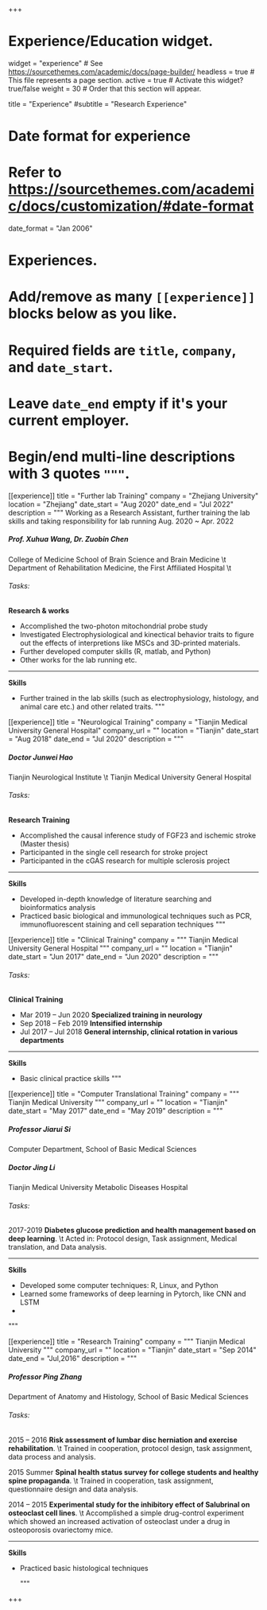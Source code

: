 +++
# Experience/Education widget.
widget = "experience"  # See https://sourcethemes.com/academic/docs/page-builder/
headless = true  # This file represents a page section.
active = true  # Activate this widget? true/false
weight = 30  # Order that this section will appear.

title = "Experience"
#subtitle = "Research Experience"

# Date format for experience
#   Refer to https://sourcethemes.com/academic/docs/customization/#date-format
date_format = "Jan 2006"

# Experiences.
#   Add/remove as many `[[experience]]` blocks below as you like.
#   Required fields are `title`, `company`, and `date_start`.
#   Leave `date_end` empty if it's your current employer.
#   Begin/end multi-line descriptions with 3 quotes `"""`.

[[experience]]
  title = "Further lab Training"
  company = "Zhejiang University"
  location = "Zhejiang"
  date_start = "Aug 2020"
  date_end = "Jul 2022"
  description = """
Working as a Research Assistant, further training the lab skills and taking responsibility for lab running	Aug. 2020 ~ Apr. 2022

##### Prof. Xuhua Wang, Dr. Zuobin Chen
College of Medicine School of Brain Science and Brain Medicine \t 
Department of Rehabilitation Medicine, the First Affiliated Hospital \t

###### Tasks:
**Research & works**

* Accomplished the two-photon mitochondrial probe study 
* Investigated Electrophysiological and kinectical behavior traits to figure out the effects of interpretions like MSCs and 3D-printed materials.
* Further developed computer skills (R, matlab, and Python)
* Other works for the lab running etc.

---
**Skills**

* Further trained in the lab skills (such as electrophysiology, histology, and animal care etc.) and other related traits.
"""


[[experience]]
  title = "Neurological Training"
  company = "Tianjin Medical University General Hospital"
  company_url = ""
  location = "Tianjin"
  date_start = "Aug 2018"
  date_end = "Jul 2020"
  description = """

##### Doctor Junwei Hao

Tianjin Neurological Institute \t
Tianjin Medical University General Hospital

###### Tasks:
**Research Training**

* Accomplished the causal inference study of FGF23 and ischemic stroke (Master thesis)
* Participanted in the single cell research for stroke project
* Participanted in the cGAS research for multiple sclerosis project

---
**Skills**

* Developed in-depth knowledge of literature searching and bioinformatics analysis
* Practiced basic biological and immunological techniques such as PCR,  immunofluorescent staining and cell separation techniques
"""


[[experience]]
  title = "Clinical Training"
  company = """ 
  Tianjin Medical University General Hospital
 """
  company_url = ""
  location = "Tianjin"
  date_start = "Jun 2017"
  date_end = "Jun 2020"
  description = """

###### Tasks:
**Clinical Training**

* Mar 2019 – Jun 2020	**Specialized training in neurology**
* Sep 2018 – Feb 2019 **Intensified internship**
* Jul 2017 – Jul 2018 **General internship, clinical rotation in various departments**

---
**Skills**

* Basic clinical practice skills
"""


[[experience]]
  title = "Computer Translational Training"
  company = """ 
  Tianjin Medical University
 """
  company_url = ""
  location = "Tianjin"
  date_start = "May 2017"
  date_end = "May 2019"
  description = """

##### Professor Jiarui Si
Computer Department, School of Basic Medical Sciences

##### Doctor Jing Li
Tianjin Medical University Metabolic Diseases Hospital

 
###### Tasks:

2017-2019 **Diabetes glucose prediction and health management based on deep learning**. \t
Acted in: Protocol design, Task assignment, Medical translation, and Data analysis.

---
**Skills**

* Developed some computer techniques: R, Linux, and Python
* Learned some frameworks of deep learning in Pytorch, like CNN and LSTM
* 
"""



[[experience]]
  title = "Research Training"
  company = """ 
  Tianjin Medical University
 """
  company_url = ""
  location = "Tianjin"
  date_start = "Sep 2014"
  date_end = "Jul,2016"
  description = """
  
##### Professor Ping Zhang
 Department of Anatomy and Histology, School of Basic Medical Sciences


###### Tasks:

  2015 – 2016 **Risk assessment of lumbar disc herniation and exercise rehabilitation**. \t
  Trained in cooperation, protocol design, task assignment, data process and analysis.

  2015 Summer **Spinal health status survey for college students and healthy spine propaganda**. \t
  Trained in cooperation, task assignment, questionnaire design and data analysis.

  2014 – 2015 **Experimental study for the inhibitory effect of Salubrinal on osteoclast cell lines**. \t
  Accomplished a simple drug-control experiment which showed an increased activation of osteoclast under a drug in osteoporosis ovariectomy mice.

---
**Skills**


* Practiced basic histological techniques
  
  """

+++

